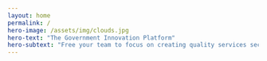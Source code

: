 ```yaml
---
layout: home
permalink: /
hero-image: /assets/img/clouds.jpg
hero-text: "The Government Innovation Platform"
hero-subtext: "Free your team to focus on creating quality services securely hosted in the cloud"
---
```

